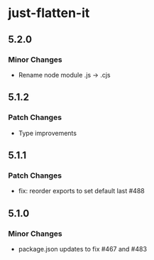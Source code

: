 # just-flatten-it

## 5.2.0

### Minor Changes

- Rename node module .js -> .cjs

## 5.1.2

### Patch Changes

- Type improvements

## 5.1.1

### Patch Changes

- fix: reorder exports to set default last #488

## 5.1.0

### Minor Changes

- package.json updates to fix #467 and #483
